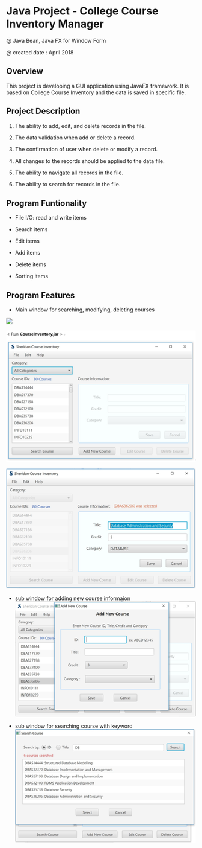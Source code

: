 
# Java Project - College Course Inventory Manager 

@ Java Bean, Java FX for Window Form 

@ created date : April 2018


 Overview
------------------------


This project is developing a GUI application using  JavaFX framework. 
It is based on College Course Inventory and the data is saved  in specific file. 
  

 Project Description
------------------------


1. The ability to add, edit, and delete records in the file.

2. The data validation when add or delete a record.

3. The confirmation of user when delete or modify a record.

4. All changes to the records should be applied to the data file.

5. The ability to navigate all records in the file.

6. The ability to search for records in the file.

 
 Program Funtionality
-------------------------


- File I/O: read and write  items

- Search items

- Edit items

- Add items

- Delete items

- Sorting items


Program Features
------------------------


- Main window for searching, modifying, deleting courses 
<img src='Testimg1.JPG' width='400px'>

![TestImage](./images/Testimg1.JPG)

![TestImage](./images/Testimg2.JPG)

- sub window for adding new course informaion
![TestImage](./images/Testimg3.JPG)

- sub window for searching course with keyword
![TestImage](./images/Testimg4.JPG)
